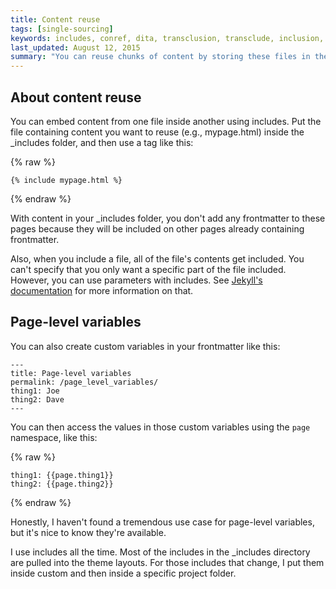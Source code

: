 ```yaml
---
title: Content reuse
tags: [single-sourcing]
keywords: includes, conref, dita, transclusion, transclude, inclusion, reference
last_updated: August 12, 2015
summary: "You can reuse chunks of content by storing these files in the includes folder. You then choose to include the file where you need it. This works similar to conref in DITA, except that you can include the file in any content type."
---
```



## About content reuse
You can embed content from one file inside another using includes. Put the file containing content you want to reuse (e.g., mypage.html) inside the \_includes folder, and then use a tag like this:

{% raw %}
```
{% include mypage.html %}
```
{% endraw %}

With content in your \_includes folder, you don't add any frontmatter to these pages because they will be included on other pages already containing frontmatter.

Also, when you include a file, all of the file's contents get included. You can't specify that you only want a specific part of the file included. However, you can use parameters with includes. See [Jekyll's documentation](http://stackoverflow.com/questions/21976330/passing-parameters-to-inclusion-in-liquid-templates) for more information on that.

## Page-level variables

You can also create custom variables in your frontmatter like this: 

```
---
title: Page-level variables
permalink: /page_level_variables/
thing1: Joe
thing2: Dave
---
```

You can then access the values in those custom variables using the `page` namespace, like this:


{% raw %}
```
thing1: {{page.thing1}}
thing2: {{page.thing2}}
```
{% endraw %}

Honestly, I haven't found a tremendous use case for page-level variables, but it's nice to know they're available. 

I use includes all the time. Most of the includes in the \_includes directory are pulled into the theme layouts. For those includes that change, I put them inside custom and then inside a specific project folder. 


